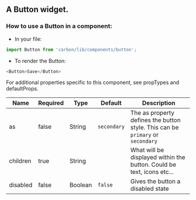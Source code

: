 ## A Button widget.

### How to use a Button in a component:

* In your file:

```javascript
import Button from 'carbon/lib/components/button';
```

* To render the Button:

```javascript
<Button>Save</Button>
```

For additional properties specific to this component, see propTypes and defaultProps.


| Name          | Required       | Type           | Default       | Description   |
| ------------- |  ------------- |  ------------- | ------------- | ------------- |
| as            | false          | String         | `secondary`   | The as property defines the button style. This can be `primary` or `secondary`  |
| children      | true           | String         |               | What will be displayed within the button. Could be text, icons etc...  |
| disabled      | false          | Boolean        | `false`         | Gives the button a disabled state |

